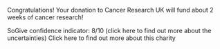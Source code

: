 
Congratulations! Your donation to Cancer Research UK will fund about 2 weeks of cancer research!

SoGive confidence indicator: 8/10 (click here to find out more about the uncertainties)
Click here to find out more about this charity
